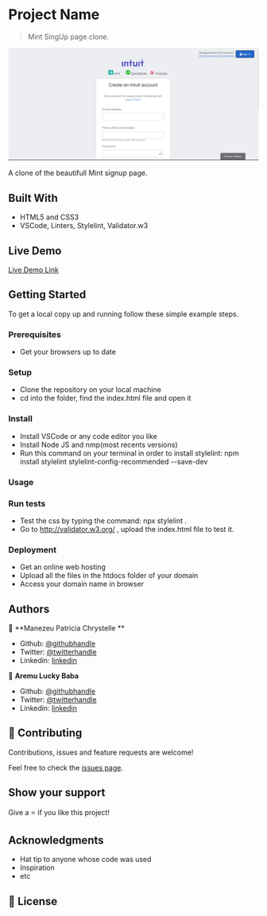 # Project Name

> Mint SingUp page clone.

![screenshot](./app_screenshot.png)

A clone of the beautifull Mint signup page.

## Built With

- HTML5 and CSS3
- VSCode, Linters, Stylelint, Validator.w3

## Live Demo

[Live Demo Link](https://luckyaremu.github.io/html-form/)


## Getting Started


To get a local copy up and running follow these simple example steps.

### Prerequisites

- Get your browsers up to date

### Setup

- Clone the repository on your local machine
- cd into the folder, find the index.html file and open it

### Install

- Install VSCode or any code editor you like
- Install Node JS and nmp(most recents versions)
- Run this command on your terminal in order to install stylelint: npm install stylelint stylelint-config-recommended --save-dev 

### Usage

### Run tests

- Test the css by typing the command: npx stylelint .
- Go to http://validator.w3.org/ , upload the index.html file to test it.

### Deployment

- Get an online web hosting
- Upload all the files in the htdocs folder of your domain
- Access your domain name in browser



## Authors

👤 **Manezeu Patricia Chrystelle **

- Github: [@githubhandle](https://github.com/patriciachrysy)
- Twitter: [@twitterhandle](https://twitter.com/ManezeuP)
- Linkedin: [linkedin](https://www.linkedin.com/in/manezeu-patricia-chrystelle-095072118/)


👤 **Aremu Lucky Baba**

- Github: [@githubhandle](https://github.com/Luckyaremu )
- Twitter: [@twitterhandle](https://twitter.com/luckyaremu)
- Linkedin: [linkedin](https://www.linkedin.com/in/lucky-aremu-24807a145/)

## 🤝 Contributing

Contributions, issues and feature requests are welcome!

Feel free to check the [issues page](https://github.com/Luckyaremu/html-form/issues).

## Show your support

Give a ⭐️ if you like this project!

## Acknowledgments

- Hat tip to anyone whose code was used
- Inspiration
- etc

## 📝 License

